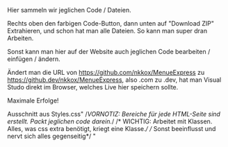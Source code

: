 Hier sammeln wir jeglichen Code / Dateien. 

Rechts oben den farbigen Code-Button, dann unten auf "Download ZIP"
Extrahieren, und schon hat man alle Dateien. So kann man super dran Arbeiten.

Sonst kann man hier auf der Website auch jeglichen Code bearbeiten / einfügen / ändern.

Ändert man die URL von https://github.com/nkkox/MenueExpress zu https://github.dev/nkkox/MenueExpress, 
also .com zu .dev, hat man Visual Studo direkt im Browser, welches Live hier speichern sollte.

Maximale Erfolge!

Ausschnitt aus Styles.css"
/*VORNOTIZ: Bereiche für jede HTML-Seite sind erstellt. Packt jeglichen code darein.*/
/* WICHTIG: Arbeitet mit Klassen. Alles, was css extra benötigt, kriegt eine Klasse.*/
/* Sonst beeinflusst und nervt sich alles gegenseitig*/
"
